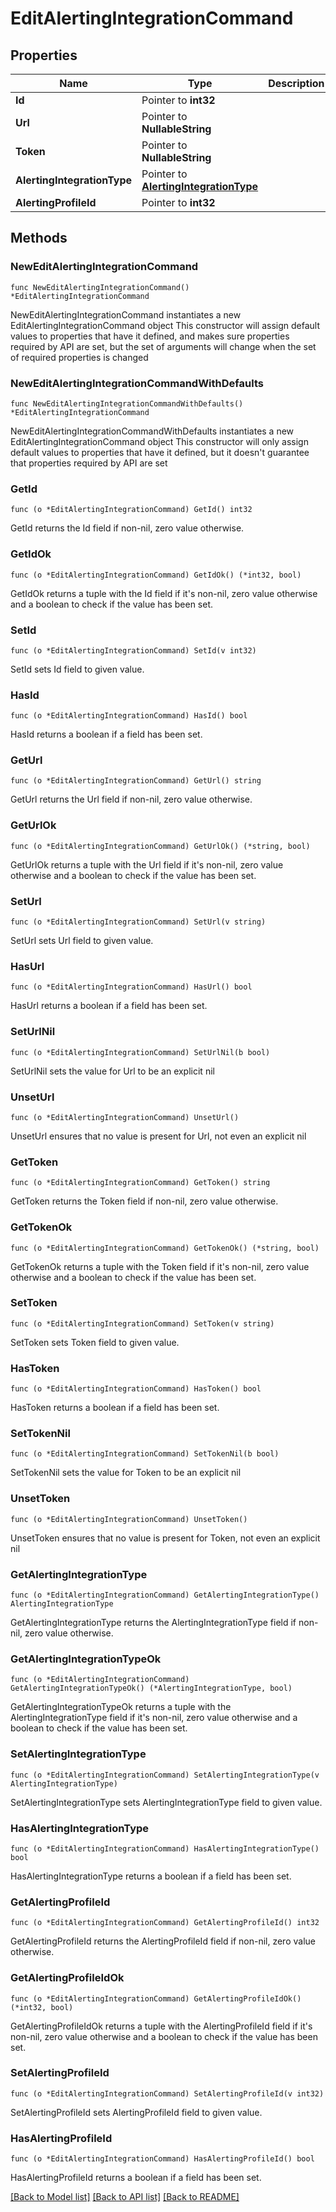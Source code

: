 # EditAlertingIntegrationCommand

## Properties

Name | Type | Description | Notes
------------ | ------------- | ------------- | -------------
**Id** | Pointer to **int32** |  | [optional] 
**Url** | Pointer to **NullableString** |  | [optional] 
**Token** | Pointer to **NullableString** |  | [optional] 
**AlertingIntegrationType** | Pointer to [**AlertingIntegrationType**](AlertingIntegrationType.md) |  | [optional] 
**AlertingProfileId** | Pointer to **int32** |  | [optional] 

## Methods

### NewEditAlertingIntegrationCommand

`func NewEditAlertingIntegrationCommand() *EditAlertingIntegrationCommand`

NewEditAlertingIntegrationCommand instantiates a new EditAlertingIntegrationCommand object
This constructor will assign default values to properties that have it defined,
and makes sure properties required by API are set, but the set of arguments
will change when the set of required properties is changed

### NewEditAlertingIntegrationCommandWithDefaults

`func NewEditAlertingIntegrationCommandWithDefaults() *EditAlertingIntegrationCommand`

NewEditAlertingIntegrationCommandWithDefaults instantiates a new EditAlertingIntegrationCommand object
This constructor will only assign default values to properties that have it defined,
but it doesn't guarantee that properties required by API are set

### GetId

`func (o *EditAlertingIntegrationCommand) GetId() int32`

GetId returns the Id field if non-nil, zero value otherwise.

### GetIdOk

`func (o *EditAlertingIntegrationCommand) GetIdOk() (*int32, bool)`

GetIdOk returns a tuple with the Id field if it's non-nil, zero value otherwise
and a boolean to check if the value has been set.

### SetId

`func (o *EditAlertingIntegrationCommand) SetId(v int32)`

SetId sets Id field to given value.

### HasId

`func (o *EditAlertingIntegrationCommand) HasId() bool`

HasId returns a boolean if a field has been set.

### GetUrl

`func (o *EditAlertingIntegrationCommand) GetUrl() string`

GetUrl returns the Url field if non-nil, zero value otherwise.

### GetUrlOk

`func (o *EditAlertingIntegrationCommand) GetUrlOk() (*string, bool)`

GetUrlOk returns a tuple with the Url field if it's non-nil, zero value otherwise
and a boolean to check if the value has been set.

### SetUrl

`func (o *EditAlertingIntegrationCommand) SetUrl(v string)`

SetUrl sets Url field to given value.

### HasUrl

`func (o *EditAlertingIntegrationCommand) HasUrl() bool`

HasUrl returns a boolean if a field has been set.

### SetUrlNil

`func (o *EditAlertingIntegrationCommand) SetUrlNil(b bool)`

 SetUrlNil sets the value for Url to be an explicit nil

### UnsetUrl
`func (o *EditAlertingIntegrationCommand) UnsetUrl()`

UnsetUrl ensures that no value is present for Url, not even an explicit nil
### GetToken

`func (o *EditAlertingIntegrationCommand) GetToken() string`

GetToken returns the Token field if non-nil, zero value otherwise.

### GetTokenOk

`func (o *EditAlertingIntegrationCommand) GetTokenOk() (*string, bool)`

GetTokenOk returns a tuple with the Token field if it's non-nil, zero value otherwise
and a boolean to check if the value has been set.

### SetToken

`func (o *EditAlertingIntegrationCommand) SetToken(v string)`

SetToken sets Token field to given value.

### HasToken

`func (o *EditAlertingIntegrationCommand) HasToken() bool`

HasToken returns a boolean if a field has been set.

### SetTokenNil

`func (o *EditAlertingIntegrationCommand) SetTokenNil(b bool)`

 SetTokenNil sets the value for Token to be an explicit nil

### UnsetToken
`func (o *EditAlertingIntegrationCommand) UnsetToken()`

UnsetToken ensures that no value is present for Token, not even an explicit nil
### GetAlertingIntegrationType

`func (o *EditAlertingIntegrationCommand) GetAlertingIntegrationType() AlertingIntegrationType`

GetAlertingIntegrationType returns the AlertingIntegrationType field if non-nil, zero value otherwise.

### GetAlertingIntegrationTypeOk

`func (o *EditAlertingIntegrationCommand) GetAlertingIntegrationTypeOk() (*AlertingIntegrationType, bool)`

GetAlertingIntegrationTypeOk returns a tuple with the AlertingIntegrationType field if it's non-nil, zero value otherwise
and a boolean to check if the value has been set.

### SetAlertingIntegrationType

`func (o *EditAlertingIntegrationCommand) SetAlertingIntegrationType(v AlertingIntegrationType)`

SetAlertingIntegrationType sets AlertingIntegrationType field to given value.

### HasAlertingIntegrationType

`func (o *EditAlertingIntegrationCommand) HasAlertingIntegrationType() bool`

HasAlertingIntegrationType returns a boolean if a field has been set.

### GetAlertingProfileId

`func (o *EditAlertingIntegrationCommand) GetAlertingProfileId() int32`

GetAlertingProfileId returns the AlertingProfileId field if non-nil, zero value otherwise.

### GetAlertingProfileIdOk

`func (o *EditAlertingIntegrationCommand) GetAlertingProfileIdOk() (*int32, bool)`

GetAlertingProfileIdOk returns a tuple with the AlertingProfileId field if it's non-nil, zero value otherwise
and a boolean to check if the value has been set.

### SetAlertingProfileId

`func (o *EditAlertingIntegrationCommand) SetAlertingProfileId(v int32)`

SetAlertingProfileId sets AlertingProfileId field to given value.

### HasAlertingProfileId

`func (o *EditAlertingIntegrationCommand) HasAlertingProfileId() bool`

HasAlertingProfileId returns a boolean if a field has been set.


[[Back to Model list]](../README.md#documentation-for-models) [[Back to API list]](../README.md#documentation-for-api-endpoints) [[Back to README]](../README.md)


